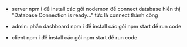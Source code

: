 - server
npm i để install các gói
nodemon để connect database
hiển thị "Database Connection is ready..." tức là connect thành công

- admin: phần dashboard
npm i để install các gói
npm start để run code

- client
npm i để install các gói
npm start để run code
